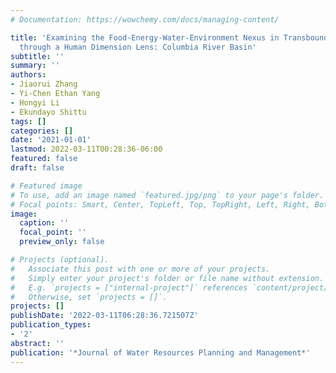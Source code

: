 ```yaml
---
# Documentation: https://wowchemy.com/docs/managing-content/

title: 'Examining the Food-Energy-Water-Environment Nexus in Transboundary River Basins
  through a Human Dimension Lens: Columbia River Basin'
subtitle: ''
summary: ''
authors:
- Jiaorui Zhang
- Yi-Chen Ethan Yang
- Hongyi Li
- Ekundayo Shittu
tags: []
categories: []
date: '2021-01-01'
lastmod: 2022-03-11T00:28:36-06:00
featured: false
draft: false

# Featured image
# To use, add an image named `featured.jpg/png` to your page's folder.
# Focal points: Smart, Center, TopLeft, Top, TopRight, Left, Right, BottomLeft, Bottom, BottomRight.
image:
  caption: ''
  focal_point: ''
  preview_only: false

# Projects (optional).
#   Associate this post with one or more of your projects.
#   Simply enter your project's folder or file name without extension.
#   E.g. `projects = ["internal-project"]` references `content/project/deep-learning/index.md`.
#   Otherwise, set `projects = []`.
projects: []
publishDate: '2022-03-11T06:28:36.721507Z'
publication_types:
- '2'
abstract: ''
publication: '*Journal of Water Resources Planning and Management*'
---
```

